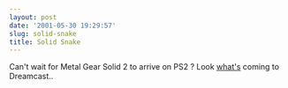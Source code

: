 ```yaml
---
layout: post
date: '2001-05-30 19:29:57'
slug: solid-snake
title: Solid Snake
---
```


Can't wait for Metal Gear Solid 2 to arrive on PS2 ? Look [what's](http://www.bleem.com/html/main/mgs.html) coming to Dreamcast..